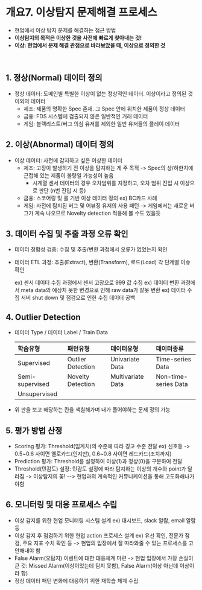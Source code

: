 # 개요7. 이상탐지 문제해결 프로세스
- 현업에서 이상 탐지 문제를 해결하는 접근 방법
- **이상탐지의 목적은 이상한 것을 사전에 빠르게 찾아내는 것!**
- **이상: 현업에서 문제 해결 관점으로 바라보았을 때, 이상으로 정의한 것**

</br>

## 1. 정상(Normal) 데이터 정의

- 정상 데이터: 도메인별 특별한 이상이 없는 정상적인 데이터. 이상이라고 정의된 것 이외의 데이터
  - 제조: 제품의 명확한 Spec 존재. 그 Spec 안에 위치한 제품이 정상 데이터 
  - 금융: FDS 시스템에 검출되지 않은 일반적인 거래 데이터
  - 게임: 블랙리스트/버그 의심 유저를 제외한 일반 유저들의 플레이 데이터

## 2. 이상(Abnormal) 데이터 정의
- 이상 데이터: 사전에 감지하고 싶은 이상한 데이터
  - 제조: 고장이 발생하기 전 이상을 탐지하는 게 주 목적 -> Spec의 상/하한치에 근접해 있는 제품이 불량일 가능성이 높음
    - 시계열 센서 데이터의 경우 오차범위를 지정하고, 오차 범위 진입 시 이상으로 판단 (n번 진입 시 등)
  - 금융: 스코어링 및 룰 기반 이상 데이터 정의 ex) BC카드 사례
  - 게임: 사전에 탐지된 버그 및 어뷰징 유저의 사용 패턴 
          -> 게임에서는 새로운 버그가 계속 나오므로 Novelty detection 적용해 볼 수도 있을듯 

## 3. 데이터 수집 및 추출 과정 오류 확인
- 데이터 정합성 검증: 수집 및 추출/변환 과정에서 오류가 없었는지 확인
- 데이터 ETL 과정: 추출(Extract), 변환(Transform), 로드(Load) 각 단계별 이슈 확인

  ex) 센서 데이터 수집 과정에서 센서 고장으로 999 값 수집
  ex) 데이터 변환 과정에서 meta data의 예상치 못한 변경으로 인해 raw data가 잘못 변환
  ex) 데이터 수집 서버 shut down 및 점검으로 인한 수집 데이터 공백

## 4. Outlier Detection
- 데이터 Type / 데이터 Label / Train Data
 
  |학습유형|패턴유형|데이터유형|데이터종류|
  |:---|:---|:---|:---|
  | Supervised | Outlier Detection | Univariate Data | Time-series Data |
  | Semi-supervised | Novelty Detection | Multivariate Data | Non-time-series Data|
  | Unsupervised ||||

- 위 판을 보고 해당하는 칸을 색칠해가며 내가 풀어야하는 문제 정의 가능

## 5. 평가 방법 산정
- Scoring 평가: Threshold(임계치)의 수준에 따라 경고 수준 전달 ex) 신호등 -> 0.5\~0.6 사이면 옐로카드(인지만), 0.6\~0.8 사이면 레드카드(조치까지)
- Prediction 평가: Threshold를 설정하여 이상(1)과 정상(0)을 구분하여 전달
- Threshold(민감도) 설정: 민감도 설정에 따라 탐지하는 이상의 개수와 point가 달라짐 -> 이상탐지의 꽃!
   --> 현업과의 계속적인 커뮤니케이션을 통해 고도화해나가야함
  
## 6. 모니터링 및 대응 프로세스 수립
- 이상 감지를 위한 현업 모니터링 시스템 설계 ex) 대시보드, slack 알람, email 알람 등
- 이상 감지 후 점검하기 위한 현업 action 프로세스 설계 ex) 유선 확인, 전문가 점검, 주요 지표 수치 확인 등
  -> 현업의 입장에서 잘 따라와줄 수 있는 프로세스를 고안해내야 함
- False Alarm(오탐지) 이벤트에 대한 대응체계 마련 
  -> 현업 입장에서 가장 손실이 큰 것: Missed Alarm(이상이었는데 탐지 못함), False Alarm(이상 아닌데 이상이라 함)
- 정상 데이터 패턴 변화에 대응하기 위한 재학습 체계 수립
